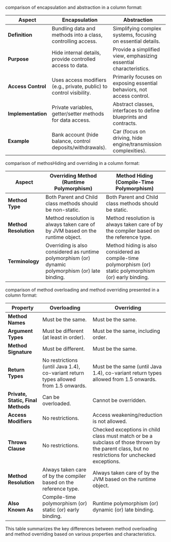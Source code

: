 comparison of encapsulation and abstraction in a column format:

| Aspect               | Encapsulation                         | Abstraction                            |
|----------------------|--------------------------------------|----------------------------------------|
| **Definition**       | Bundling data and methods into a class, controlling access. | Simplifying complex systems, focusing on essential details. |
| **Purpose**          | Hide internal details, provide controlled access to data. | Provide a simplified view, emphasizing essential characteristics. |
| **Access Control**   | Uses access modifiers (e.g., private, public) to control visibility. | Primarily focuses on exposing essential behaviors, not access control. |
| **Implementation**   | Private variables, getter/setter methods for data access. | Abstract classes, interfaces to define blueprints and contracts. |
| **Example**          | Bank account (hide balance, control deposits/withdrawals). | Car (focus on driving, hide engine/transmission complexities). |


comparison of methosHiding and overriding in a column format:


| Aspect                                       | Overriding Method (Runtime Polymorphism)         | Method Hiding (Compile-Time Polymorphism)    |
|----------------------------------------------|---------------------------------------------------|---------------------------------------------|
| **Method Type**                              | Both Parent and Child class methods should be non-static.   | Both Parent and Child class methods should be static. |
| **Method Resolution**                        | Method resolution is always taken care of by JVM based on the runtime object.  | Method resolution is always taken care of by the compiler based on the reference type. |
| **Terminology**                              | Overriding is also considered as runtime polymorphism (or) dynamic polymorphism (or) late binding. | Method hiding is also considered as compile-time polymorphism (or) static polymorphism (or) early binding. |

comparison of method overloading and method overriding presented in a column format:

| Property               | Overloading                                       | Overriding                                       |
|------------------------|--------------------------------------------------|--------------------------------------------------|
| **Method Names**      | Must be the same.                                | Must be the same.                                |
| **Argument Types**    | Must be different (at least in order).           | Must be the same, including order.               |
| **Method Signature**  | Must be different.                               | Must be the same.                               |
| **Return Types**      | No restrictions (until Java 1.4), co-variant return types allowed from 1.5 onwards. | Must be the same (until Java 1.4), co-variant return types allowed from 1.5 onwards. |
| **Private, Static, Final Methods** | Can be overloaded.                        | Cannot be overridden.                            |
| **Access Modifiers**  | No restrictions.                                 | Access weakening/reduction is not allowed.       |
| **Throws Clause**     | No restrictions.                                 | Checked exceptions in child class must match or be a subclass of those thrown by the parent class, but no restrictions for unchecked exceptions. |
| **Method Resolution**  | Always taken care of by the compiler based on the reference type. | Always taken care of by the JVM based on the runtime object. |
| **Also Known As**     | Compile-time polymorphism (or) static (or) early binding. | Runtime polymorphism (or) dynamic (or) late binding. |

This table summarizes the key differences between method overloading and method overriding based on various properties and characteristics.